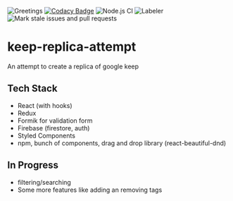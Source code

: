 ![Greetings](https://github.com/naivedeveloper95/keep-replica-attempt/workflows/Greetings/badge.svg)
[![Codacy Badge](https://api.codacy.com/project/badge/Grade/14d9d239c80243f18051bab239fd3cb6)](https://www.codacy.com/manual/naivedeveloper95/keep-replica-attempt?utm_source=github.com&amp;utm_medium=referral&amp;utm_content=naivedeveloper95/keep-replica-attempt&amp;utm_campaign=Badge_Grade) 
![Node.js CI](https://github.com/naivedeveloper95/keep-replica-attempt/workflows/Node.js%20CI/badge.svg)
![Labeler](https://github.com/naivedeveloper95/keep-replica-attempt/workflows/Labeler/badge.svg)
![Mark stale issues and pull requests](https://github.com/naivedeveloper95/keep-replica-attempt/workflows/Mark%20stale%20issues%20and%20pull%20requests/badge.svg)

# keep-replica-attempt

An attempt to create a replica of google keep


## Tech Stack

- React (with hooks)
- Redux
- Formik for validation form
- Firebase (firestore, auth)
- Styled Components
- npm, bunch of components, drag and drop library (react-beautiful-dnd)

## In Progress

- filtering/searching
- Some more features like adding an removing tags
